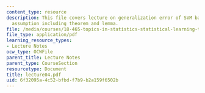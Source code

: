 ```yaml
---
content_type: resource
description: This file covers lecture on generalization error of SVM based on sample
  assumption including theorem and lemma.
file: /media/courses/18-465-topics-in-statistics-statistical-learning-theory-spring-2007/6f32095a4c52bfbdf7b9b2a159f6502b_lecture04.pdf
file_type: application/pdf
learning_resource_types:
- Lecture Notes
ocw_type: OCWFile
parent_title: Lecture Notes
parent_type: CourseSection
resourcetype: Document
title: lecture04.pdf
uid: 6f32095a-4c52-bfbd-f7b9-b2a159f6502b
---
```

